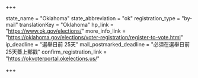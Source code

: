 +++

state_name = "Oklahoma"
state_abbreviation = "ok"
registration_type = "by-mail"
translationKey = "Oklahoma"
hp_link = "https://www.ok.gov/elections/"
more_info_link = "https://oklahoma.gov/elections/voter-registration/register-to-vote.html"
ip_deadline = "選舉日前 25天"
mail_postmarked_deadline = "必須在選舉日前 25天蓋上郵戳"
confirm_registration_link = "https://okvoterportal.okelections.us/"

+++